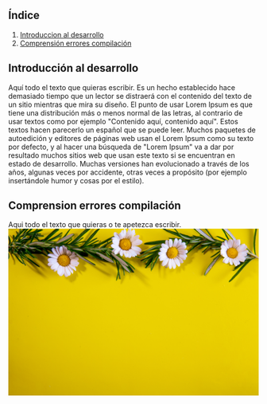 ## Índice
1. [Introduccion al desarrollo](#introducción-al-desarrollo)
2. [Comprensión errores compilación](#comprension-errores-compilación)
## Introducción al desarrollo
Aquí todo el texto que quieras escribir.
Es un hecho establecido hace demasiado tiempo que un lector se distraerá con el contenido del texto de un sitio mientras que mira su diseño. El punto de usar Lorem Ipsum es que tiene una distribución más o menos normal de las letras, al contrario de usar textos como por ejemplo "Contenido aquí, contenido aquí". Estos textos hacen parecerlo un español que se puede leer. Muchos paquetes de autoedición y editores de páginas web usan el Lorem Ipsum como su texto por defecto, y al hacer una búsqueda de "Lorem Ipsum" va a dar por resultado muchos sitios web que usan este texto si se encuentran en estado de desarrollo. Muchas versiones han evolucionado a través de los años, algunas veces por accidente, otras veces a propósito (por ejemplo insertándole humor y cosas por el estilo).
## Comprension errores compilación
Aqui todo el texto que quieras o te apetezca escribir.
![Texto a mostrar si imagen no aparece](images/flower.jpg)

